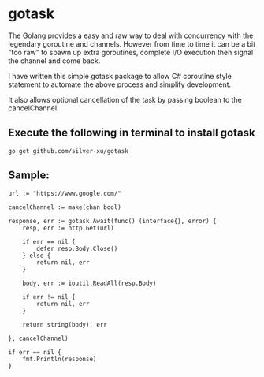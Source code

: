 # gotask 

The Golang provides a easy and raw way to deal with concurrency with the legendary goroutine and channels. However from time to time it can be a bit "too raw" to spawn up extra goroutines, complete I/O execution then signal the channel and come back.

I have written this simple gotask package to allow C# coroutine style statement to automate the above process and simplify development.

It also allows optional cancellation of the task by passing boolean to the cancelChannel.

## Execute the following in terminal to install gotask

```
go get github.com/silver-xu/gotask
```

## Sample:

```golang
url := "https://www.google.com/"

cancelChannel := make(chan bool)

response, err := gotask.Await(func() (interface{}, error) {
    resp, err := http.Get(url)

    if err == nil {
        defer resp.Body.Close()
    } else {
        return nil, err
    }

    body, err := ioutil.ReadAll(resp.Body)

    if err != nil {
        return nil, err
    }

    return string(body), err

}, cancelChannel)

if err == nil {
    fmt.Println(response)
}
```